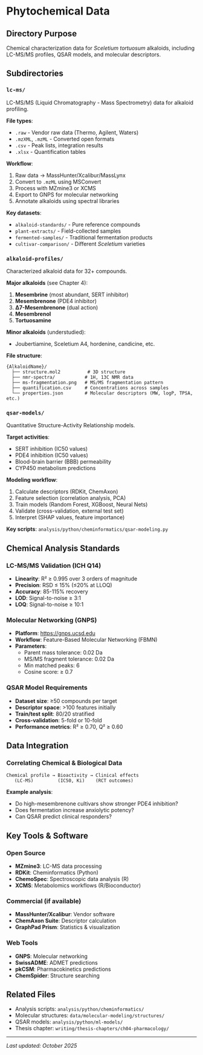 # Phytochemical Data

## Directory Purpose

Chemical characterization data for *Sceletium tortuosum* alkaloids, including LC-MS/MS profiles, QSAR models, and molecular descriptors.

## Subdirectories

### `lc-ms/`
LC-MS/MS (Liquid Chromatography - Mass Spectrometry) data for alkaloid profiling.

**File types**:
- `.raw` - Vendor raw data (Thermo, Agilent, Waters)
- `.mzXML`, `.mzML` - Converted open formats
- `.csv` - Peak lists, integration results
- `.xlsx` - Quantification tables

**Workflow**:
1. Raw data → MassHunter/Xcalibur/MassLynx
2. Convert to `.mzML` using MSConvert
3. Process with MZmine3 or XCMS
4. Export to GNPS for molecular networking
5. Annotate alkaloids using spectral libraries

**Key datasets**:
- `alkaloid-standards/` - Pure reference compounds
- `plant-extracts/` - Field-collected samples
- `fermented-samples/` - Traditional fermentation products
- `cultivar-comparison/` - Different *Sceletium* varieties

### `alkaloid-profiles/`
Characterized alkaloid data for 32+ compounds.

**Major alkaloids** (see Chapter 4):
1. **Mesembrine** (most abundant, SERT inhibitor)
2. **Mesembrenone** (PDE4 inhibitor)
3. **Δ7-Mesembrenone** (dual action)
4. **Mesembrenol**
5. **Tortuosamine**

**Minor alkaloids** (understudied):
- Joubertiamine, Sceletium A4, hordenine, candicine, etc.

**File structure**:
```
{AlkaloidName}/
  ├── structure.mol2          # 3D structure
  ├── nmr-spectra/           # 1H, 13C NMR data
  ├── ms-fragmentation.png   # MS/MS fragmentation pattern
  ├── quantification.csv     # Concentrations across samples
  └── properties.json        # Molecular descriptors (MW, logP, TPSA, etc.)
```

### `qsar-models/`
Quantitative Structure-Activity Relationship models.

**Target activities**:
- SERT inhibition (IC50 values)
- PDE4 inhibition (IC50 values)
- Blood-brain barrier (BBB) permeability
- CYP450 metabolism predictions

**Modeling workflow**:
1. Calculate descriptors (RDKit, ChemAxon)
2. Feature selection (correlation analysis, PCA)
3. Train models (Random Forest, XGBoost, Neural Nets)
4. Validate (cross-validation, external test set)
5. Interpret (SHAP values, feature importance)

**Key scripts**: `analysis/python/cheminformatics/qsar-modeling.py`

## Chemical Analysis Standards

### LC-MS/MS Validation (ICH Q14)
- **Linearity**: R² ≥ 0.995 over 3 orders of magnitude
- **Precision**: RSD ≤ 15% (≤20% at LLOQ)
- **Accuracy**: 85-115% recovery
- **LOD**: Signal-to-noise ≥ 3:1
- **LOQ**: Signal-to-noise ≥ 10:1

### Molecular Networking (GNPS)
- **Platform**: https://gnps.ucsd.edu
- **Workflow**: Feature-Based Molecular Networking (FBMN)
- **Parameters**:
  - Parent mass tolerance: 0.02 Da
  - MS/MS fragment tolerance: 0.02 Da
  - Min matched peaks: 6
  - Cosine score: ≥ 0.7

### QSAR Model Requirements
- **Dataset size**: ≥50 compounds per target
- **Descriptor space**: >100 features initially
- **Train/test split**: 80/20 stratified
- **Cross-validation**: 5-fold or 10-fold
- **Performance metrics**: R² ≥ 0.70, Q² ≥ 0.60

## Data Integration

### Correlating Chemical & Biological Data
```
Chemical profile → Bioactivity → Clinical effects
   (LC-MS)         (IC50, Ki)    (RCT outcomes)
```

**Example analysis**:
- Do high-mesembrenone cultivars show stronger PDE4 inhibition?
- Does fermentation increase anxiolytic potency?
- Can QSAR predict clinical responders?

## Key Tools & Software

### Open Source
- **MZmine3**: LC-MS data processing
- **RDKit**: Cheminformatics (Python)
- **ChemoSpec**: Spectroscopic data analysis (R)
- **XCMS**: Metabolomics workflows (R/Bioconductor)

### Commercial (if available)
- **MassHunter/Xcalibur**: Vendor software
- **ChemAxon Suite**: Descriptor calculation
- **GraphPad Prism**: Statistics & visualization

### Web Tools
- **GNPS**: Molecular networking
- **SwissADME**: ADMET predictions
- **pkCSM**: Pharmacokinetics predictions
- **ChemSpider**: Structure searching

## Related Files

- Analysis scripts: `analysis/python/cheminformatics/`
- Molecular structures: `data/molecular-modeling/structures/`
- QSAR models: `analysis/python/ml-models/`
- Thesis chapter: `writing/thesis-chapters/ch04-pharmacology/`

---
*Last updated: October 2025*
